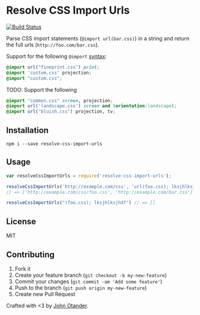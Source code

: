 # Resolve CSS Import Urls

[![Build Status](https://travis-ci.org/cssstats/resolve-css-import-urls.svg?branch=master)](https://travis-ci.org/cssstats/resolve-css-import-urls)

Parse CSS import statements (`@import url(bar.css)`) in a string and return the full urls (`http://foo.com/bar.css`).

Support for the following `@import` [syntax](https://developer.mozilla.org/en-US/docs/Web/CSS/@import):

```css
@import url("fineprint.css") print;
@import 'custom.css' projection;
@import "custom.css";
```

TODO: Support the following

```css
@import "common.css" screen, projection;
@import url('landscape.css') screen and (orientation:landscape);
@import url("bluish.css") projection, tv;
```

## Installation

```
npm i --save resolve-css-import-urls
```

## Usage

```javascript
var resolveCssImportUrls = require('resolve-css-import-urls');

resolveCssImportUrls('http://example.com/css', 'url(foo.css); lksjhlksjhdf url(../bar.css);')
// => ['http://example.com/css/foo.css', 'http://example.com/bar.css']

resolveCssImportUrls("(foo.css); lksjhlksjhdf") // => []
```

## License

MIT

## Contributing

1. Fork it
2. Create your feature branch (`git checkout -b my-new-feature`)
3. Commit your changes (`git commit -am 'Add some feature'`)
4. Push to the branch (`git push origin my-new-feature`)
5. Create new Pull Request

Crafted with <3 by [John Otander](http://johnotander.com).
